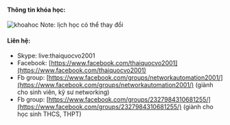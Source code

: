 #### Thông tin khóa học:
![khoahoc](https://scontent.fsgn2-6.fna.fbcdn.net/v/t1.0-9/119239165_1052232858568430_6147607854732177971_o.jpg?_nc_cat=100&_nc_sid=ca434c&_nc_ohc=vs_4ZKzERTsAX_ULrJJ&_nc_ht=scontent.fsgn2-6.fna&oh=91f3c99d4b95a0136a71d7a24f1c090b&oe=5F81797A)
Note: lịch học có thể thay đổi

#### Liên hệ:
* Skype: live:thaiquocvo2001
* Facebook: [https://www.facebook.com/thaiquocvo2001](https://www.facebook.com/thaiquocvo2001)
* Fb group: [https://www.facebook.com/groups/networkautomation2001/](https://www.facebook.com/groups/networkautomation2001/) (giành cho sinh viên, kỹ sư networking) 
* Fb group: [https://www.facebook.com/groups/2327984310681255/](https://www.facebook.com/groups/2327984310681255/) (giành cho học sinh THCS, THPT)
